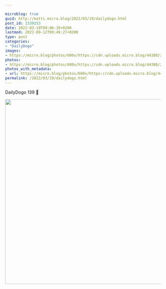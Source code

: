 ```yaml
---

microblog: true
guid: http://matti.micro.blog/2022/03/19/dailydogo.html
post_id: 1530153
date: 2022-03-19T09:06:39+0200
lastmod: 2022-09-12T09:49:27+0200
type: post
categories:
- "DailyDogo"
images:
- https://micro.blog/photos/600x/https://cdn.uploads.micro.blog/44388/2022/ebe944842b.jpg
photos:
- https://micro.blog/photos/600x/https://cdn.uploads.micro.blog/44388/2022/ebe944842b.jpg
photos_with_metadata:
- url: https://micro.blog/photos/600x/https://cdn.uploads.micro.blog/44388/2022/ebe944842b.jpg
permalink: /2022/03/19/dailydogo.html
---
```

DailyDogo 139 🐶

<img src="/media/uploads/2022/ebe944842b.jpg" width="600" height="600" alt="" />
